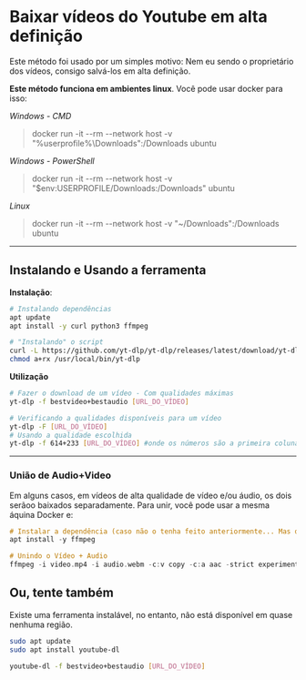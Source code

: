 # Baixar vídeos do Youtube em alta definição

Este método foi usado por um simples motivo: Nem eu sendo o proprietário dos vídeos, consigo salvá-los em alta definição.

**Este método funciona em ambientes linux**. Você pode usar docker para isso:

*Windows - CMD*
> docker run -it --rm --network host -v "%userprofile%\Downloads":/Downloads ubuntu

*Windows - PowerShell*
> docker run -it --rm --network host -v "$env:USERPROFILE/Downloads:/Downloads" ubuntu

*Linux*
> docker run -it --rm --network host -v "~/Downloads":/Downloads ubuntu

---

## Instalando e Usando a ferramenta

**Instalação**:
```sh
# Instalando dependências
apt update
apt install -y curl python3 ffmpeg

# "Instalando" o script
curl -L https://github.com/yt-dlp/yt-dlp/releases/latest/download/yt-dlp -o /usr/local/bin/yt-dlp
chmod a+rx /usr/local/bin/yt-dlp
```

**Utilização**
```sh
# Fazer o download de um vídeo - Com qualidades máximas
yt-dlp -f bestvideo+bestaudio [URL_DO_VÍDEO]

# Verificando a qualidades disponíveis para um vídeo
yt-dlp -F [URL_DO_VÍDEO]
# Usando a qualidade escolhida
yt-dlp -f 614+233 [URL_DO_VÍDEO] #onde os números são a primeira coluna da tabela de qualidades
```

---

### União de Audio+Video

Em alguns casos, em vídeos de alta qualidade de vídeo e/ou áudio, os dois serãoo baixados separadamente.
Para unir, você pode usar a mesma áquina Docker e:

```hs
# Instalar a dependência (caso não o tenha feito anteriormente... Mas deve ter feito
apt install -y ffmpeg

# Unindo o Vídeo + Audio
ffmpeg -i video.mp4 -i audio.webm -c:v copy -c:a aac -strict experimental output.mp4
```


## Ou, tente também

Existe uma ferramenta instalável, no entanto, não está disponível em quase nenhuma região.

```sh
sudo apt update
sudo apt install youtube-dl

youtube-dl -f bestvideo+bestaudio [URL_DO_VÍDEO]
```
